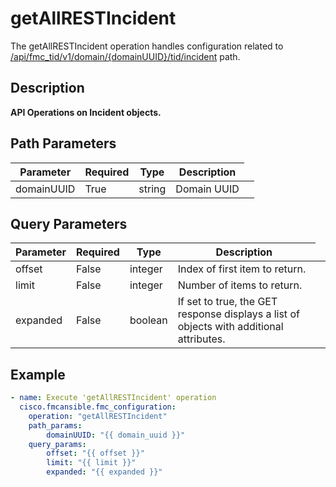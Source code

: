 # getAllRESTIncident

The getAllRESTIncident operation handles configuration related to [/api/fmc_tid/v1/domain/{domainUUID}/tid/incident](/paths//api/fmc_tid/v1/domain/{domain_uuid}/tid/incident.md) path.&nbsp;
## Description
**API Operations on Incident objects.**

## Path Parameters
| Parameter | Required | Type | Description |
| --------- | -------- | ---- | ----------- |
| domainUUID | True | string <td colspan=3> Domain UUID |

## Query Parameters
| Parameter | Required | Type | Description |
| --------- | -------- | ---- | ----------- |
| offset | False | integer <td colspan=3> Index of first item to return. |
| limit | False | integer <td colspan=3> Number of items to return. |
| expanded | False | boolean <td colspan=3> If set to true, the GET response displays a list of objects with additional attributes. |

## Example
```yaml
- name: Execute 'getAllRESTIncident' operation
  cisco.fmcansible.fmc_configuration:
    operation: "getAllRESTIncident"
    path_params:
        domainUUID: "{{ domain_uuid }}"
    query_params:
        offset: "{{ offset }}"
        limit: "{{ limit }}"
        expanded: "{{ expanded }}"

```